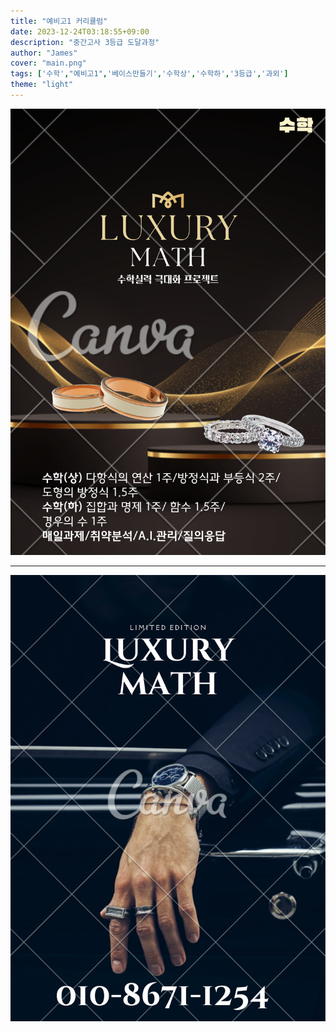 ```yaml
---
title: "예비고1 커리큘럼"
date: 2023-12-24T03:18:55+09:00
description: "중간고사 3등급 도달과정"
author: "James"
cover: "main.png"
tags: ['수학',"예비고1",'베이스만들기','수학상','수학하','3등급','과외']
theme: "light"
---
```


![예비고1 커리큘럼](11.png)
***
![LuxuryMath, HER:Ma+h](luxurymath.png)